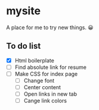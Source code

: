 # mysite
A place for me to try new things. 😀
## To do list
- [x] Html boilerplate
- [ ] Find absolute link for resume
- [ ] Make CSS for index page
    - [ ] Change font
    - [ ] Center content
    - [ ] Open links in new tab
    - [ ] Cange link colors
